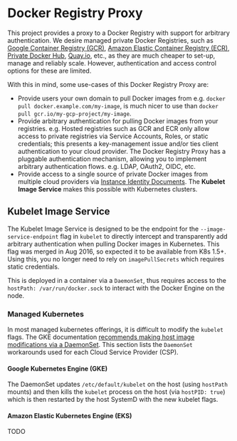 # Docker Registry Proxy

This project provides a proxy to a Docker Registry with support for arbitrary authentication. We desire managed private Docker Registries, such as [Google Container Registry (GCR)](https://cloud.google.com/container-registry), [Amazon Elastic Container Registry (ECR)](https://aws.amazon.com/ecr/), [Private Docker Hub](https://docs.docker.com/docker-hub/repos/#private-repositories), [Quay.io](https://quay.io/), etc., as they are much cheaper to set-up, manage and reliably scale. However, authentication and access control options for these are limited. 

With this in mind, some use-cases of this Docker Registry Proxy are:

 - Provide users your own domain to pull Docker images from e.g. `docker pull docker.example.com/my-image`, is much nicer to use than `docker pull gcr.io/my-gcp-project/my-image`.
 - Provide arbitrary authentication for pulling Docker images from your registries. e.g. Hosted registries such as GCR and ECR only allow access to private registries via Service Accounts, Roles, or static credentials; this presents a key-management issue and/or ties client authentication to your cloud provider. The Docker Registry Proxy has a pluggable authentication mechanism, allowing you to implement arbitrary authentication flows. e.g. LDAP, OAuth2, OIDC, etc.
- Provide access to a single source of private Docker images from multiple cloud providers via [Instance Identity Documents](https://docs.aws.amazon.com/AWSEC2/latest/UserGuide/instance-identity-documents.html). The **Kubelet Image Service** makes this possible with Kubernetes clusters.


## Kubelet Image Service

The Kubelet Image Service is designed to be the endpoint for the `--image-service-endpoint` flag in `kubelet` to directly intercept and transparently add arbitrary authentication when pulling Docker images in Kubernetes. This flag was merged in Aug 2016, so expected it to be available from K8s 1.5+. Using this, you no longer need to rely on `imagePullSecrets` which requires static credentials.

This is deployed in a container via a `DaemonSet`, thus requires access to the `hostPath: /var/run/docker.sock` to interact with the Docker Engine on the node.

### Managed Kubernetes
In most managed kubernetes offerings, it is difficult to modify the `kubelet` flags. The GKE documentation [recommends making host image modifications via a DaemonSet](https://cloud.google.com/kubernetes-engine/docs/concepts/node-images#modifications). This section lists the `DaemonSet` workarounds used for each Cloud Service Provider (CSP).

#### Google Kubernetes Engine (GKE)
The DaemonSet updates `/etc/default/kubelet` on the host (using `hostPath` mounts) and then kills the `kubelet` process on the host (via `hostPID: true`) which is then restarted by the host SystemD with the new kubelet flags.

#### Amazon Elastic Kubernetes Engine (EKS)

TODO
